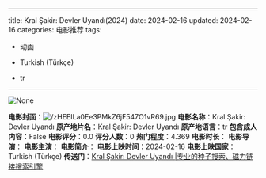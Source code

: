 
---
title: Kral Şakir: Devler Uyandı(2024)
date: 2024-02-16
updated: 2024-02-16
categories: 电影推荐
tags:

- 动画

- Turkish (Türkçe)
- tr
---

<img src="https://image.tmdb.org/t/p/originalNone" alt="None" title="None">

**电影封面**：<img src="https://image.tmdb.org/t/p/w200/zHEEILa0Ee3PMkZ6jF547O1vR69.jpg" alt="/zHEEILa0Ee3PMkZ6jF547O1vR69.jpg" title="/zHEEILa0Ee3PMkZ6jF547O1vR69.jpg">
**电影名称**：Kral Şakir: Devler Uyandı
**原产地片名**：Kral Şakir: Devler Uyandı
**原产地语言**：tr
**包含成人内容**：False
**电影评分**：0.0
**评分人数**：0
**热门程度**：4.369
**电影时长**：
**电影导演**：
**电影主演**：
**电影简介**：
**电影上映时间**：2024-02-16
**电影上映国家**：Turkish (Türkçe)
**传送门**：[Kral Şakir: Devler Uyandı |专业的种子搜索、磁力链接搜索引擎](https://movie.amd794.com:2083/?search=Kral%20%C5%9Eakir%3A%20Devler%20Uyand%C4%B1&ordering=&mode=match_phrase&page_size=10&page=1)

